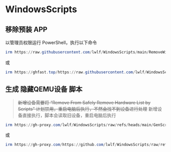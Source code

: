 # WindowsScripts

## 移除预装 APP

以管理员权限运行 PowerShell，执行以下命令

```powershell
irm https://raw.githubusercontent.com/lwlf/WindowsScripts/main/RemoveWindowsProvisionedApps.ps1 | iex
```

或

```powershell
irm https://ghfast.top/https://raw.githubusercontent.com/lwlf/WindowsScripts/main/RemoveWindowsProvisionedApps.ps1 | iex
```

## 生成 隐藏QEMU设备 脚本

> ~~新增设备需要将 “Remove From Safely Remove Hardware List by Scripts” 计划禁用，重启电脑后执行，不然会找不到设备进行处理~~
> 新增设备直接执行，脚本会读取旧设备，重启电脑后执行

```powershell
irm https://gh-proxy.com/lwlf/WindowsScripts/raw/refs/heads/main/GenScript-HiddenQEMUDevices.ps1 | iex
```

或

```powershell
irm https://gh-proxy.com/https://github.com/lwlf/WindowsScripts/raw/refs/heads/main/GenScript-HiddenQEMUDevices.ps1 | iex
```
